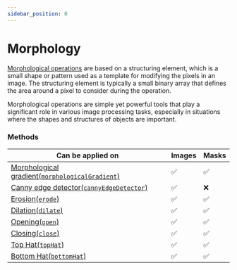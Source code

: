 ```yaml
---
sidebar_position: 0
---
```


# Morphology

[Morphological operations](../../glossary.md#morphology 'internal link on morphology') are based on a structuring element, which is a small shape or pattern used as a template for modifying the pixels in an image. The structuring element is typically a small binary array that defines the area around a pixel to consider during the operation.

Morphological operations are simple yet powerful tools that play a significant role in various image processing tasks, especially in situations where the shapes and structures of objects are important.

### Methods

| Can be applied on                                                                                                       | Images  | Masks    |
| ----------------------------------------------------------------------------------------------------------------------- | ------- | -------- |
| [Morphological gradient(`morphologicalGradient`)](./morphological-gradient.md 'internal link on morphologicalGradient') | &#9989; | &#9989;  |
| [Canny edge detector(`cannyEdgeDetector`)](./canny-edge-detector.md 'internal link on cannyEdgeDetector')               | &#9989; | &#10060; |
| [Erosion(`erode`)](./erosion.md 'internal link on erode')                                                               | &#9989; | &#9989;  |
| [Dilation(`dilate`)](./dilation.md 'internal link on dilate')                                                           | &#9989; | &#9989;  |
| [Opening(`open`)](./opening.md 'internal link on open')                                                                 | &#9989; | &#9989;  |
| [Closing(`close`)](./closing.md 'internal link on close')                                                               | &#9989; | &#9989;  |
| [Top Hat(`topHat`)](./top-hat 'internal link on topHat')                                                                | &#9989; | &#9989;  |
| [Bottom Hat(`bottomHat`)](./bottom-hat 'internal link on bottomHat')                                                    | &#9989; | &#9989;  |
